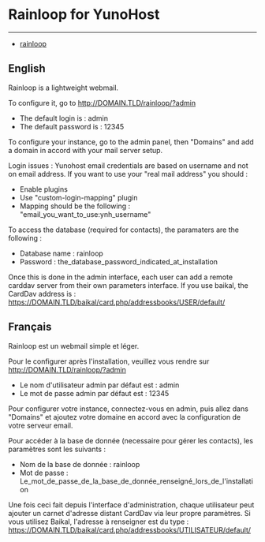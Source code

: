 # Rainloop for YunoHost 
---------------------- 
 
* [rainloop](http://rainloop.net/ )
 
## English
Rainloop is a lightweight webmail. 
 
To configure it, go to http://DOMAIN.TLD/rainloop/?admin 
 
- The default login is : admin 
- The default password is : 12345 
 
To configure your instance, go to the admin panel, then "Domains" and add a domain in accord with your mail server setup. 
 
Login issues : 
Yunohost email credentials are based on username and not on email address. If you want to use your "real mail address" you should : 
- Enable plugins
- Use "custom-login-mapping" plugin
- Mapping should be the following : "email_you_want_to_use:ynh_username"
 
 
To access the database (required for contacts), the paramaters are the following : 
- Database name : rainloop 
- Password : the_database_password_indicated_at_installation 
 
Once this is done in the admin interface, each user can add a remote carddav server from their own parameters interface. 
If you use baikal, the CardDav address is : 
https://DOMAIN.TLD/baikal/card.php/addressbooks/USER/default/
 
 
## Français 
Rainloop est un webmail simple et léger. 
 
Pour le configurer après l'installation, veuillez vous rendre sur http://DOMAIN.TLD/rainloop/?admin 
 
- Le nom d'utilisateur admin par défaut est : admin 
- Le mot de passe admin par défaut est : 12345 
 
Pour configurer votre instance, connectez-vous en admin, puis allez dans "Domains" et ajoutez votre domaine en accord avec la configuration de votre serveur email. 
 
Pour accéder à la base de donnée (necessaire pour gérer les contacts), les paramètres sont les suivants : 
- Nom de la base de donnée : rainloop 
- Mot de passe : Le_mot_de_passe_de_la_base_de_donnée_renseigné_lors_de_l'installation 
 
Une fois ceci fait depuis l'interface d'administration, chaque utilisateur peut ajouter un carnet d'adresse distant CardDav via leur propre paramètres. 
Si vous utilisez Baikal, l'adresse à renseigner est du type : 
https://DOMAIN.TLD/baikal/card.php/addressbooks/UTILISATEUR/default/ 


